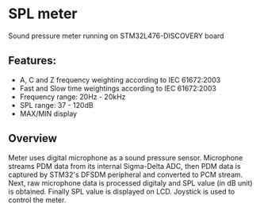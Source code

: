 # SPL meter

Sound pressure meter running on STM32L476-DISCOVERY board

## Features:

- A, C and Z frequency weighting according to IEC 61672:2003
- Fast and Slow time weightings according to IEC 61672:2003
- Frequency range: 20Hz - 20kHz
- SPL range: 37 - 120dB
- MAX/MIN display

## Overview

Meter uses digital microphone as a sound pressure sensor. Microphone streams PDM data from its internal Sigma-Delta ADC, then PDM data is captured by STM32's DFSDM peripheral and converted to PCM stream. Next, raw microphone data is processed digitaly and SPL value (in dB unit) is obtained. Finally SPL value is displayed on LCD. Joystick is used to control the meter.
